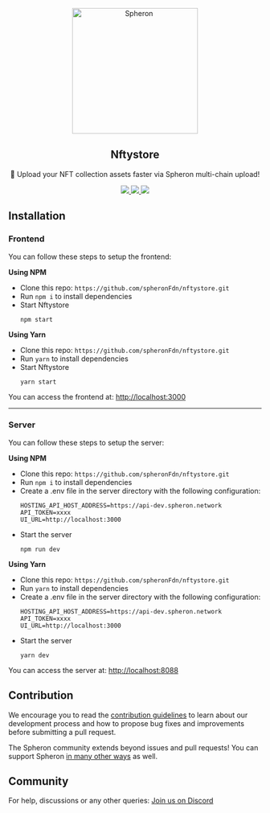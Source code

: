<p align="center">
  <picture>
    <source media="(prefers-color-scheme: dark)" srcset="https://github.com/spheronFdn/nftystore/blob/main/.github/assets/spheron-logo-dark.svg">
    <source media="(prefers-color-scheme: light)" srcset="https://github.com/spheronFdn/nftystore/blob/main/.github/assets/spheron-logo.svg">
    <img alt="Spheron" src="https://github.com/spheronFdn/nftystore/blob/main/.github/assets/spheron-logo.svg" width="250">
  </picture>
</p>

<h2 align="center">Nftystore</h2>

<p align="center">
  🚀 Upload your NFT collection assets faster via Spheron multi-chain upload!
</p>

<p align="center">
  <a href="https://github.com/spheronFdn/fns/blob/main/LICENSE" target="_blank" rel="noreferrer">
    <img src="https://img.shields.io/static/v1?label=license&message=MIT&color=green" />
  </a>
  <a href="https://discord.com/invite/ahxuCtm" target="_blank" rel="noreferrer">
    <img src="https://img.shields.io/static/v1?label=community&message=discord&color=blue" />
  </a>
  <a href="https://twitter.com/SpheronFdn" target="_blank" rel="noreferrer">
    <img src="https://img.shields.io/twitter/url/https/twitter.com/cloudposse.svg?style=social&label=Follow%20%40SpheronFdn" />
  </a>
</p>

## Installation
### Frontend
You can follow these steps to setup the frontend:

**Using NPM**
- Clone this repo: `https://github.com/spheronFdn/nftystore.git`
- Run `npm i` to install dependencies
- Start Nftystore
  ```
  npm start
  ```
  
**Using Yarn**
- Clone this repo: `https://github.com/spheronFdn/nftystore.git`
- Run `yarn` to install dependencies
- Start Nftystore
  ```
  yarn start
  ```

You can access the frontend at: [http://localhost:3000](http://localhost:3000)

---

### Server
You can follow these steps to setup the server:

**Using NPM**
- Clone this repo: `https://github.com/spheronFdn/nftystore.git`
- Run `npm i` to install dependencies
- Create a .env file in the server directory with the following configuration:
  ```
  HOSTING_API_HOST_ADDRESS=https://api-dev.spheron.network
  API_TOKEN=xxxx
  UI_URL=http://localhost:3000
  ```
- Start the server
  ```
  npm run dev
  ```
  
**Using Yarn**
- Clone this repo: `https://github.com/spheronFdn/nftystore.git`
- Run `yarn` to install dependencies
- Create a .env file in the server directory with the following configuration:
  ```
  HOSTING_API_HOST_ADDRESS=https://api-dev.spheron.network
  API_TOKEN=xxxx
  UI_URL=http://localhost:3000
  ```
- Start the server
  ```
  yarn dev
  ```
  
 You can access the server at: [http://localhost:8088](http://localhost:8088)

## Contribution
We encourage you to read the [contribution guidelines](https://github.com/spheronFdn/nftystore/blob/main/.github/contribution-guidelines.md) to learn about our development process and how to propose bug fixes and improvements before submitting a pull request.

The Spheron community extends beyond issues and pull requests! You can support Spheron [in many other ways](https://github.com/spheronFdn/nftystore/blob/main/.github/support.md) as well.

## Community
For help, discussions or any other queries: [Join us on Discord](https://discord.com/invite/ahxuCtm)
